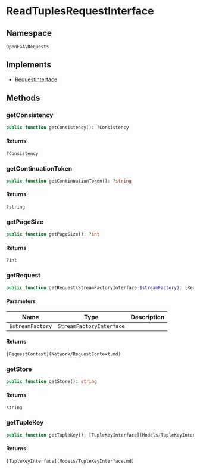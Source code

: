 # ReadTuplesRequestInterface


## Namespace
`OpenFGA\Requests`

## Implements
* [RequestInterface](Requests/RequestInterface.md)



## Methods
### getConsistency


```php
public function getConsistency(): ?Consistency
```



#### Returns
`?Consistency`

### getContinuationToken


```php
public function getContinuationToken(): ?string
```



#### Returns
`?string`

### getPageSize


```php
public function getPageSize(): ?int
```



#### Returns
`?int`

### getRequest


```php
public function getRequest(StreamFactoryInterface $streamFactory): [RequestContext](Network/RequestContext.md)
```


#### Parameters
| Name | Type | Description |
|------|------|-------------|
| `$streamFactory` | `StreamFactoryInterface` |  |

#### Returns
`[RequestContext](Network/RequestContext.md)`

### getStore


```php
public function getStore(): string
```



#### Returns
`string`

### getTupleKey


```php
public function getTupleKey(): [TupleKeyInterface](Models/TupleKeyInterface.md)
```



#### Returns
`[TupleKeyInterface](Models/TupleKeyInterface.md)`

